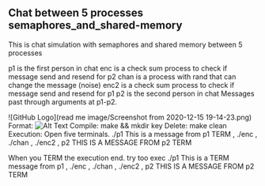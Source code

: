 ## Chat between 5 processes  semaphores_and_shared-memory
This is chat simulation with semaphores and shared memory between 5 processes

p1 is the first person in chat 
enc is a check sum process to check if message send and resend for p2
chan is a process with rand that can change the message (noise)
enc2 is a check sum process to check if message send and resend for p1
p2 is the second person in chat
Messages past through arguments at p1-p2.
 
![GitHub Logo](read me image/Screenshot from 2020-12-15 19-14-23.png)
Format: ![Alt Text](url)
Compile: make && mkdir key
Delete: make clean
Execution: Open five terminals. ./p1 This is a message from p1 TERM , ./enc , ./chan , ./enc2 , p2 THIS IS A MESSAGE FROM p2 TERM

When you TERM  the execution end. try too exec ./p1 This is a TERM message from p1 , ./enc , ./chan , ./enc2 , p2 THIS IS A MESSAGE FROM p2 TERM
